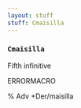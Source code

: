 ```yaml
---
layout: stuff
stuff: Cmaisilla
---
```

### ` Cmaisilla ` 

Fifth infinitive

ERRORMACRO

% Adv
+Der/maisilla
